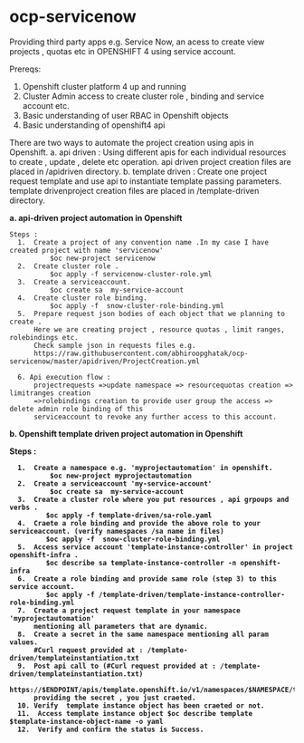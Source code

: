 # ocp-servicenow

Providing third party apps e.g. Service Now, an acess to create view projects , quotas etc in OPENSHIFT 4 using service account.

Prereqs:

  1. Openshift cluster platform 4 up and running 
  2. Cluster Admin access to create cluster role , binding and service account etc.
  3. Basic understanding of user RBAC in Openshift objects
  4. Basic understanding of openshift4 api
  
  
  There are two ways to automate the project creation using apis in Openshift.
    a. api driven : Using different apis for each individual resources to create , update , delete etc operation.
        api driven project creation files are placed in /apidriven directory.
    b. template driven : Create one project request template and use api to instantiate template passing parameters.
        template drivenproject creation files are placed in /template-driven directory.
  
  <b>a. api-driven project automation in Openshift</b>
  
    Steps : 
      1.  Create a project of any convention name .In my case I have created project with name 'servicenow'
              $oc new-project servicenow
      2.  Create cluster role .
              $oc apply -f servicenow-cluster-role.yml
      3.  Create a serviceaccount.
              $oc create sa  my-service-account
      4.  Create cluster role binding.
              $oc apply -f  snow-cluster-role-binding.yml
      5.  Prepare request json bodies of each object that we planning to create .
          Here we are creating project , resource quotas , limit ranges, rolebindings etc.
          Check sample json in requests files e.g.
          https://raw.githubusercontent.com/abhiroopghatak/ocp-servicenow/master/apidriven/ProjectCreation.yml

      6. Api execution flow :
          projectrequests =>update namespace => resourcequotas creation => limitranges creation 
          =>rolebindings creation to provide user group the access => delete admin role binding of this 
          serviceaccount to revoke any further access to this account.
          
  <b>b.  Openshift template driven project automation in Openshift<b>
  
  Steps : 
  
      1.  Create a namespace e.g. 'myprojectautomation' in openshift.
              $oc new-project myprojectautomation
      2.  Create a serviceaccount 'my-service-account'
              $oc create sa  my-service-account
      3.  Create a cluster role where you put resources , api grpoups and verbs .
             $oc apply -f template-driven/sa-role.yaml
      4.  Craete a role binding and provide the above role to your serviceaccount. (verify namespaces /sa name in files)
             $oc apply -f  snow-cluster-role-binding.yml
      5.  Access service account 'template-instance-controller' in project openshift-infra .
             $oc describe sa template-instance-controller -n openshift-infra
      6.  Create a role binding and provide same role (step 3) to this service account.
             $oc apply -f /template-driven/template-instance-controller-role-binding.yml
      7.  Create a project request template in your namespace 'myprojectautomation' 
          mentioning all parameters that are dynamic.
      8.  Create a secret in the same namespace mentioning all param values.
          #Curl request provided at : /template-driven/templateinstantiation.txt
      9.  Post api call to (#Curl request provided at : /template-driven/templateinstantiation.txt)
          https://$ENDPOINT/apis/template.openshift.io/v1/namespaces/$NAMESPACE/templateinstances
          providing the secret , you just craeted.
      10. Verify  template instance object has been craeted or not.
      11.  Access template instance object $oc describe template $template-instance-object-name -o yaml
      12.  Verify and confirm the status is Success.

  
